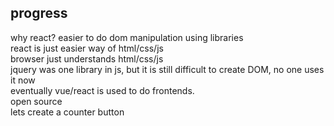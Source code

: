 ## progress
why react? 
easier to do dom manipulation using libraries  
react is just easier way of html/css/js  
browser just understands html/css/js  
jquery was one library in js, but it is still difficult to create DOM, no one uses it now  
eventually vue/react is used to do frontends.  
open source  
lets create a counter button  
  
  


